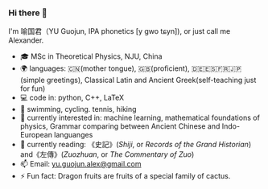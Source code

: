 ### Hi there 👋 
I'm 喻国君（YU Guojun, IPA phonetics \[y gwo tɕyn\]), or just call me Alexander.

- 🎓 MSc in Theoretical Physics, NJU, China
- 🌍 languages: 🇨🇳(mother tongue), 🇬🇧(proficient), 🇩🇪🇪🇸🇫🇷🇯🇵(simple greetings), Classical Latin and Ancient Greek(self-teaching just for fun)
- 💻 code in: python, C++, LaTeX
- 🏃 swimming, cycling. tennis, hiking
- 🌱 currently interested in: machine learning, mathematical foundations of physics, Grammar comparing between Ancient Chinese and Indo-European languanges
- 📖 currently reading: 《史記》(_Shiji_, or _Records of the Grand Historian_) and《左傳》(_Zuozhuan_, or _The Commentary of Zuo_)
- 📫 Email: yu.guojun.alex@gmail.com
- ⚡ Fun fact: Dragon fruits are fruits of a special family of cactus.

